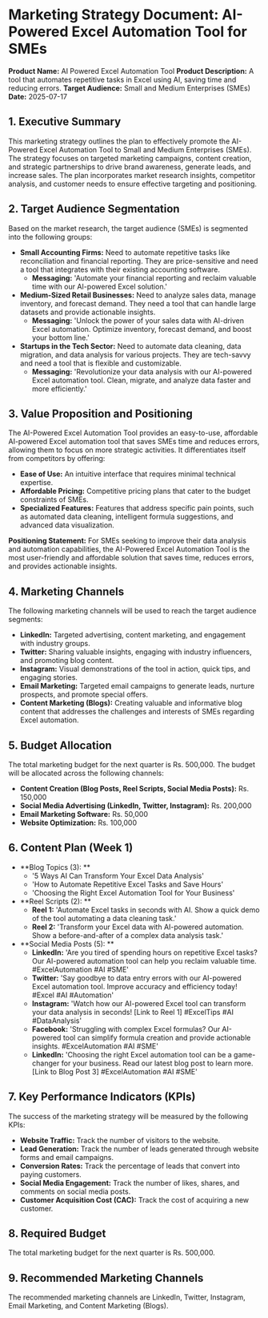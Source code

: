 # Marketing Strategy Document: AI-Powered Excel Automation Tool for SMEs

**Product Name:** AI Powered Excel Automation Tool
**Product Description:** A tool that automates repetitive tasks in Excel using AI, saving time and reducing errors.
**Target Audience:** Small and Medium Enterprises (SMEs)
**Date:** 2025-07-17

## 1. Executive Summary
This marketing strategy outlines the plan to effectively promote the AI-Powered Excel Automation Tool to Small and Medium Enterprises (SMEs). The strategy focuses on targeted marketing campaigns, content creation, and strategic partnerships to drive brand awareness, generate leads, and increase sales. The plan incorporates market research insights, competitor analysis, and customer needs to ensure effective targeting and positioning.

## 2. Target Audience Segmentation
Based on the market research, the target audience (SMEs) is segmented into the following groups:
*   **Small Accounting Firms:** Need to automate repetitive tasks like reconciliation and financial reporting. They are price-sensitive and need a tool that integrates with their existing accounting software.
    *   **Messaging:** 'Automate your financial reporting and reclaim valuable time with our AI-powered Excel solution.'
*   **Medium-Sized Retail Businesses:** Need to analyze sales data, manage inventory, and forecast demand. They need a tool that can handle large datasets and provide actionable insights.
    *   **Messaging:** 'Unlock the power of your sales data with AI-driven Excel automation. Optimize inventory, forecast demand, and boost your bottom line.'
*   **Startups in the Tech Sector:** Need to automate data cleaning, data migration, and data analysis for various projects. They are tech-savvy and need a tool that is flexible and customizable.
    *   **Messaging:** 'Revolutionize your data analysis with our AI-powered Excel automation tool. Clean, migrate, and analyze data faster and more efficiently.'

## 3. Value Proposition and Positioning
The AI-Powered Excel Automation Tool provides an easy-to-use, affordable AI-powered Excel automation tool that saves SMEs time and reduces errors, allowing them to focus on more strategic activities. It differentiates itself from competitors by offering:
*   **Ease of Use:** An intuitive interface that requires minimal technical expertise.
*   **Affordable Pricing:** Competitive pricing plans that cater to the budget constraints of SMEs.
*   **Specialized Features:** Features that address specific pain points, such as automated data cleaning, intelligent formula suggestions, and advanced data visualization.

**Positioning Statement:** For SMEs seeking to improve their data analysis and automation capabilities, the AI-Powered Excel Automation Tool is the most user-friendly and affordable solution that saves time, reduces errors, and provides actionable insights.

## 4. Marketing Channels
The following marketing channels will be used to reach the target audience segments:
*   **LinkedIn:** Targeted advertising, content marketing, and engagement with industry groups.
*   **Twitter:** Sharing valuable insights, engaging with industry influencers, and promoting blog content.
*   **Instagram:** Visual demonstrations of the tool in action, quick tips, and engaging stories.
*   **Email Marketing:** Targeted email campaigns to generate leads, nurture prospects, and promote special offers.
*   **Content Marketing (Blogs):** Creating valuable and informative blog content that addresses the challenges and interests of SMEs regarding Excel automation.

## 5. Budget Allocation
The total marketing budget for the next quarter is Rs. 500,000. The budget will be allocated across the following channels:
*   **Content Creation (Blog Posts, Reel Scripts, Social Media Posts):** Rs. 150,000
*   **Social Media Advertising (LinkedIn, Twitter, Instagram):** Rs. 200,000
*   **Email Marketing Software:** Rs. 50,000
*   **Website Optimization:** Rs. 100,000

## 6. Content Plan (Week 1)
*   **Blog Topics (3):
**
    *   '5 Ways AI Can Transform Your Excel Data Analysis'
    *   'How to Automate Repetitive Excel Tasks and Save Hours'
    *   'Choosing the Right Excel Automation Tool for Your Business'
*   **Reel Scripts (2):
**
    *   **Reel 1:** 'Automate Excel tasks in seconds with AI. Show a quick demo of the tool automating a data cleaning task.'
    *   **Reel 2:** 'Transform your Excel data with AI-powered automation. Show a before-and-after of a complex data analysis task.'
*   **Social Media Posts (5):
**
    *   **LinkedIn:** 'Are you tired of spending hours on repetitive Excel tasks? Our AI-powered automation tool can help you reclaim valuable time. #ExcelAutomation #AI #SME'
    *   **Twitter:** 'Say goodbye to data entry errors with our AI-powered Excel automation tool. Improve accuracy and efficiency today! #Excel #AI #Automation'
    *   **Instagram:** 'Watch how our AI-powered Excel tool can transform your data analysis in seconds! [Link to Reel 1] #ExcelTips #AI #DataAnalysis'
    *   **Facebook:** 'Struggling with complex Excel formulas? Our AI-powered tool can simplify formula creation and provide actionable insights. #ExcelAutomation #AI #SME'
    *   **LinkedIn:** 'Choosing the right Excel automation tool can be a game-changer for your business. Read our latest blog post to learn more. [Link to Blog Post 3] #ExcelAutomation #AI #SME'

## 7. Key Performance Indicators (KPIs)
The success of the marketing strategy will be measured by the following KPIs:
*   **Website Traffic:** Track the number of visitors to the website.
*   **Lead Generation:** Track the number of leads generated through website forms and email campaigns.
*   **Conversion Rates:** Track the percentage of leads that convert into paying customers.
*   **Social Media Engagement:** Track the number of likes, shares, and comments on social media posts.
*   **Customer Acquisition Cost (CAC):** Track the cost of acquiring a new customer.

## 8. Required Budget
The total marketing budget for the next quarter is Rs. 500,000.

## 9. Recommended Marketing Channels
The recommended marketing channels are LinkedIn, Twitter, Instagram, Email Marketing, and Content Marketing (Blogs).

